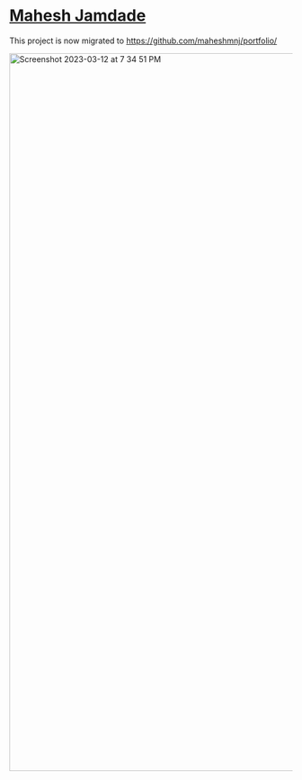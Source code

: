 # [Mahesh Jamdade](https://maheshjamdade.com)

This project is now migrated to https://github.com/maheshmnj/portfolio/

<img width="1275" alt="Screenshot 2023-03-12 at 7 34 51 PM" src="https://user-images.githubusercontent.com/31410839/224580827-28345456-a276-48ba-9dc4-37a9b693fb14.png">
